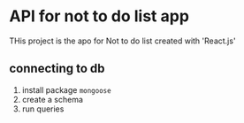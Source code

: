 # API for not to do list app

THis project is the apo for Not to do list created with 'React.js'

## connecting to db

1. install package `mongoose`
2. create a schema
3. run queries
